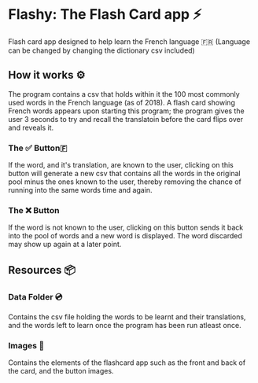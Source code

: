 # Flashy: The Flash Card app ⚡️
Flash card app designed to help learn the French language 🇫🇷 (Language can be changed by changing the dictionary 
csv included)
## How it works ⚙️
The program contains a csv that holds within it the 100 most commonly used words in the French language (as of 2018).
A flash card showing French words appears upon starting this program; the program gives the user 3 seconds to try and 
recall the translatoin before the card flips over and reveals it. 
### The ✅ Button🇫
If the word, and it's translation, are known to the user, clicking on this button will generate a new csv that contains
all the words in the original pool minus the ones known to the user, thereby removing the chance of running into the 
same words time and again.
### The ❌ Button
If the word is not known to the user, clicking on this button sends it back into the pool of words and a new word is 
displayed. The word discarded may show up again at a later point.
## Resources 📦
### Data Folder 💿
Contains the csv file holding the words to be learnt and their translations, and the words left to learn once the 
program has been run atleast once.
### Images 🎑
Contains the elements of the flashcard app such as the front and back of the card, and the button images.